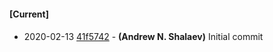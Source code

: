 
#### [Current]

#### 
 * 2020-02-13 [41f5742](../../commit/41f5742) - __(Andrew N. Shalaev)__ Initial commit

